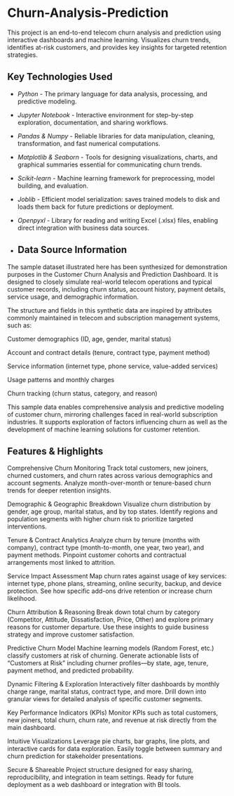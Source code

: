 # Churn-Analysis-Prediction
This project is an end-to-end telecom churn analysis and prediction using interactive dashboards and machine learning. Visualizes churn trends, identifies at-risk customers, and provides key insights for targeted retention strategies.

## Key Technologies Used

- *Python* - The primary language for data analysis, processing, and predictive modeling.

- *Jupyter Notebook* - Interactive environment for step-by-step exploration, documentation, and sharing workflows.

- *Pandas & Numpy* - Reliable libraries for data manipulation, cleaning, transformation, and fast numerical computations.

- *Matplotlib & Seaborn* - Tools for designing visualizations, charts, and graphical summaries essential for communicating churn trends.

- *Scikit-learn* - Machine learning framework for preprocessing, model building, and evaluation.

- *Joblib* - Efficient model serialization: saves trained models to disk and loads them back for future predictions or deployment.

- *Openpyxl* - Library for reading and writing Excel (.xlsx) files, enabling direct integration with business data sources.

- ## Data Source Information

 The sample dataset illustrated here has been synthesized for demonstration purposes in the Customer Churn Analysis and Prediction Dashboard. It is designed to closely simulate real-world telecom operations and typical customer records, including churn status, account history, payment details, service usage, and demographic information.

The structure and fields in this synthetic data are inspired by attributes commonly maintained in telecom and subscription management systems, such as:

Customer demographics (ID, age, gender, marital status)

Account and contract details (tenure, contract type, payment method)

Service information (internet type, phone service, value-added services)

Usage patterns and monthly charges

Churn tracking (churn status, category, and reason)

This sample data enables comprehensive analysis and predictive modeling of customer churn, mirroring challenges faced in real-world subscription industries. It supports exploration of factors influencing churn as well as the development of machine learning solutions for customer retention.

## Features & Highlights
Comprehensive Churn Monitoring
Track total customers, new joiners, churned customers, and churn rates across various demographics and account segments. Analyze month-over-month or tenure-based churn trends for deeper retention insights.

Demographic & Geographic Breakdown
Visualize churn distribution by gender, age group, marital status, and by top states. Identify regions and population segments with higher churn risk to prioritize targeted interventions.

Tenure & Contract Analytics
Analyze churn by tenure (months with company), contract type (month-to-month, one year, two year), and payment methods. Pinpoint customer cohorts and contractual arrangements most linked to attrition.

Service Impact Assessment
Map churn rates against usage of key services: internet type, phone plans, streaming, online security, backup, and device protection. See how specific add-ons drive retention or increase churn likelihood.

Churn Attribution & Reasoning
Break down total churn by category (Competitor, Attitude, Dissatisfaction, Price, Other) and explore primary reasons for customer departure. Use these insights to guide business strategy and improve customer satisfaction.

Predictive Churn Model
Machine learning models (Random Forest, etc.) classify customers at risk of churning. Generate actionable lists of “Customers at Risk” including churner profiles—by state, age, tenure, payment method, and predicted probability.

Dynamic Filtering & Exploration
Interactively filter dashboards by monthly charge range, marital status, contract type, and more. Drill down into granular views for detailed analysis of specific customer segments.

Key Performance Indicators (KPIs)
Monitor KPIs such as total customers, new joiners, total churn, churn rate, and revenue at risk directly from the main dashboard.

Intuitive Visualizations
Leverage pie charts, bar graphs, line plots, and interactive cards for data exploration. Easily toggle between summary and churn prediction for stakeholder presentations.

Secure & Shareable
Project structure designed for easy sharing, reproducibility, and integration in team settings. Ready for future deployment as a web dashboard or integration with BI tools.

